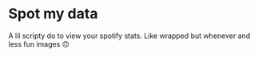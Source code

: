 # Spot my data

A lil scripty do to view your spotify stats.
Like wrapped but whenever and less fun images :upside_down_face:

